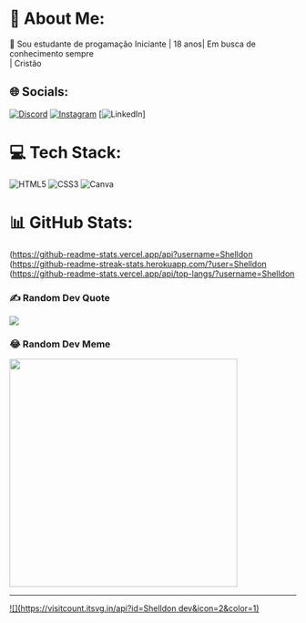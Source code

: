 # 💫 About Me:
🔭 Sou estudante de progamação Iniciante | 18 anos| Em busca de conhecimento sempre<br>| Cristão<br>


## 🌐 Socials:
[![Discord](https://img.shields.io/badge/Discord-%237289DA.svg?logo=discord&logoColor=white)](https://discord.gg/https://discord.gg/drozziinho) [![Instagram](https://img.shields.io/badge/Instagram-%23E4405F.svg?logo=Instagram&logoColor=white)](https://instagram.com/https://www.instagram.com/shelldon.r/) [![LinkedIn](https://img.shields.io/badge/LinkedIn-%230077B5.svg?logo=linkedin&logoColor=white)]

# 💻 Tech Stack:
![HTML5](https://img.shields.io/badge/html5-%23E34F26.svg?style=for-the-badge&logo=html5&logoColor=white) ![CSS3](https://img.shields.io/badge/css3-%231572B6.svg?style=for-the-badge&logo=css3&logoColor=white) ![Canva](https://img.shields.io/badge/Canva-%2300C4CC.svg?style=for-the-badge&logo=Canva&logoColor=white)
# 📊 GitHub Stats:
(https://github-readme-stats.vercel.app/api?username=Shelldon 
(https://github-readme-streak-stats.herokuapp.com/?user=Shelldon 
(https://github-readme-stats.vercel.app/api/top-langs/?username=Shelldon 

### ✍️ Random Dev Quote
![](https://quotes-github-readme.vercel.app/api?type=horizontal&theme=radical)

### 😂 Random Dev Meme
<img src='https://randommeme-five.vercel.app/' style="height: 400px;"/>

---
[![](https://visitcount.itsvg.in/api?id=Shelldon dev&icon=2&color=1)](https://visitcount.itsvg.in)

<!-- Proudly created with GPRM ( https://gprm.itsvg.in ) -->
